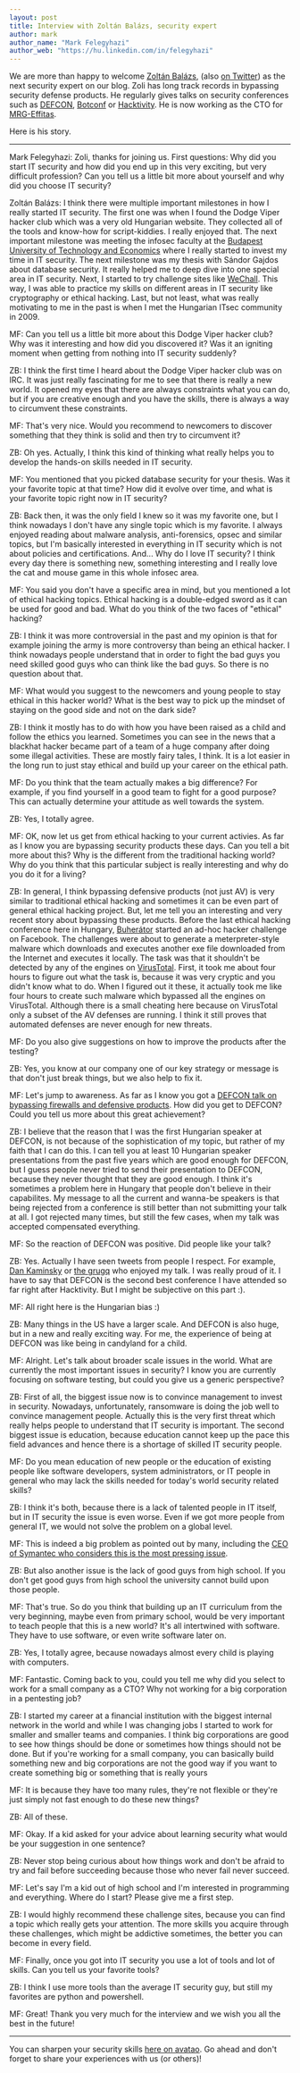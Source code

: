 ```yaml
---
layout: post
title: Interview with Zoltán Balázs, security expert
author: mark
author_name: "Mark Felegyhazi"
author_web: "https://hu.linkedin.com/in/felegyhazi"
---
```


We are more than happy to welcome [Zoltán Balázs](https://jumpespjump.blogspot.hu/), (also [on Twitter](https://twitter.com/zh4ck)) as the next security expert on our blog. Zoli has long track records in bypassing security defense products. He regularly gives talks on security conferences such as [DEFCON](https://www.youtube.com/watch?v=ssE_mwSEH9U), [Botconf](https://www.botconf.eu/2015/sandbox-detection-for-the-masses-leak-abuse-test/) or [Hacktivity](https://hacktivity.com/en/hacktivity-2016/presentations/the-real-risks-of-the-iot-security-nightmare-hacking-ip-cameras-through-the-cloud/). He is now working as the CTO for [MRG-Effitas](https://www.mrg-effitas.com/).

Here is his story.
<!--excerpt-->

----


<span class="post question">Mark Felegyhazi: Zoli, thanks for joining us. First questions: Why did you start IT security and how did you end up in this very exciting, but very difficult profession? Can you tell us a little bit more about yourself and why did you choose IT security?</span>

<span class="post answer">Zoltán Balázs: </span> I think there were multiple important milestones in how I really started IT security. The first one was when I found the Dodge Viper hacker club which was a very old Hungarian website. They collected all of the tools and know-how for script-kiddies. I really enjoyed that. The next important milestone was meeting the infosec faculty at the [Budapest University of Technology and Economics](https://www.bme.hu) where I really started to invest my time in IT security. The next milestone was my thesis with Sándor Gajdos about database security. It really helped me to deep dive into one special area in IT security. Next, I started to try challenge sites like [WeChall](https://www.wechall.net/). This way, I was able to practice my skills on different areas in IT security like cryptography or ethical hacking. Last, but not least, what was really motivating to me in the past is when I met the Hungarian ITsec community in 2009.

<span class="post question">MF: Can you tell us a little bit more about this Dodge Viper hacker club? Why was it interesting and how did you discovered it?  Was it an igniting moment when getting from nothing into IT security suddenly?</span>

<span class="post answer">ZB: </span> I think the first time I heard about the Dodge Viper hacker club was on IRC. It was just really fascinating for me to see that there is really a new world. It opened my eyes that there are always constraints what you can do, but if you are creative enough and you have the skills, there is always a way to circumvent these constraints. 

<span class="post question">MF: That's very nice. Would you recommend to newcomers to discover something that they think is solid and then try to circumvent it?</span>

<span class="post answer">ZB: </span> Oh yes. Actually, I think this kind of thinking what really helps you to develop the hands-on skills needed in IT security.

<span class="post question">MF: You mentioned that you picked database security for your thesis. Was it your favorite topic at that time? How did it evolve over time, and what is your favorite topic right now in IT security?</span>

<span class="post answer">ZB: </span> Back then, it was the only field I knew so it was my favorite one, but I think nowadays I don't have any single topic which is my favorite. I always enjoyed reading about malware analysis, anti-forensics, opsec and similar topics, but I'm basically interested in everything in IT security which is not about policies and certifications. And... Why do I love IT security? I think every day there is something new, something interesting and I really love the cat and mouse game in this whole infosec area. 

<span class="post question">MF: You said you don't have a specific area in mind, but you mentioned a lot of ethical hacking topics. Ethical hacking is a double-edged sword as it can be used for good and bad. What do you think of the two faces of "ethical" hacking? </span>

<span class="post answer">ZB: </span> I think it was more controversial in the past and my opinion is that for example joining the army is more controversy than being an ethical hacker. I think nowadays people understand that in order to fight the bad guys you need skilled good guys who can think like the bad guys. So there is no question about that. 

<span class="post question">MF: What would you suggest to the newcomers and young people to stay ethical in this hacker world? What is the best way to pick up the mindset of staying on the good side and not on the dark side?</span>

<span class="post answer">ZB: </span> I think it mostly has to do with how you have been raised as a child and follow the ethics you learned. Sometimes you can see in the news that a blackhat hacker became part of a team of a huge company after doing some illegal activities. These are mostly fairy tales, I think. It is a lot easier in the long run to just stay ethical and build up your career on the ethical path.

<span class="post question">MF: Do you think that the team actually makes a big difference? For example, if you find yourself in a good team to fight for a good purpose? This can actually determine your attitude as well towards the system. </span>

<span class="post answer">ZB: </span> Yes, I totally agree. 

<span class="post question">MF: OK, now let us get from ethical hacking to your current activies. As far as I know you are bypassing security products these days. Can you tell a bit more about this? Why is the different from the traditional hacking world? Why do you think that this particular subject is really interesting and why do you do it for a living? </span>

<span class="post answer">ZB: </span> In general, I think bypassing defensive products (not just AV) is very similar to traditional ethical hacking and sometimes it can be even part of general ethical hacking project. But, let me tell you an interesting and very recent story about bypassing these products. Before the last ethical hacking conference here in Hungary, [Buherátor](https://www.twitter.com/buherator) started an ad-hoc hacker challenge on Facebook. The challenges were about to generate a meterpreter-style malware which downloads and executes another exe file downloaded from the Internet and executes it locally. The task was that it shouldn't be detected by any of the engines on [VirusTotal](https://virustotal.com). First, it took me about four hours to figure out what the task is, because it was very cryptic and you didn't know what to do. When I figured out it these, it actually took me like four hours to create such malware which bypassed all the engines on VirusTotal. Although there is a small cheating here because on VirusTotal only a subset of the AV defenses are running. I think it still proves that automated defenses are never enough for new threats.  

<span class="post question">MF: Do you also give suggestions on how to improve the products after the testing? </span>

<span class="post answer">ZB: </span> Yes, you know at our company one of our key strategy or message is that don't just break things, but we also help to fix it. 

<span class="post question">MF: Let's jump to awareness. As far as I know you got a [DEFCON talk on bypassing firewalls and defensive products](https://www.youtube.com/watch?v=ssE_mwSEH9U). How did you get to DEFCON? Could you tell us more about this great achievement?</span>

<span class="post answer">ZB: </span> I believe that the reason that I was the first Hungarian speaker at DEFCON, is not because of the sophistication of my topic, but rather of my faith that I can do this. I can tell you at least 10 Hungarian speaker presentations from the past five years which are good enough for DEFCON, but I guess people never tried to send their presentation to DEFCON, because they never thought that they are good enough. I think it's sometimes a problem here in Hungary that people don't believe in their capabilites. My message to all the current and wanna-be speakers is that being rejected from a conference is still better than not submitting your talk at all. I got rejected many times, but still the few cases, when my talk was accepted compensated everything. 

<span class="post question">MF: So the reaction of DEFCON was positive. Did people like your talk?</span>

<span class="post answer">ZB: </span> Yes. Actually I have seen tweets from people I respect. For example, [Dan Kaminsky](https://dankaminsky.com/) or [the grugq](https://twitter.com/thegrugq) who enjoyed my talk. I was really proud of it. I have to say that DEFCON is the second best conference I have attended so far right after Hacktivity. But I might be subjective on this part :).

<span class="post question">MF: All right here is the Hungarian bias :)</span>

<span class="post answer">ZB: </span> Many things in the US have a larger scale. And DEFCON is also huge, but in a new and really exciting way. For me, the experience of being at DEFCON was like being in candyland for a child. 

<span class="post question">MF: Alright. Let's talk about broader scale issues in the world. What are currently the most important issues in security? I know you are currently focusing on software testing, but could you give us a generic perspective?</span>

<span class="post answer">ZB: </span> First of all, the biggest issue now is to convince management to invest in security. Nowadays, unfortunately, ransomware is doing the job well to convince management people. Actually this is the very first threat which really helps people to understand that IT security is important. The second biggest issue is education, because education cannot keep up the pace this field advances and hence there is a shortage of skilled IT security people. 

<span class="post question">MF: Do you mean education of new people or the education of existing people like software developers, system administrators, or IT people in general who may lack the skills needed for today's world security related skills?</span>

<span class="post answer">ZB: </span> I think it's both, because there is a lack of talented people in IT itself, but in IT security the issue is even worse. Even if we got more people from general IT, we would not solve the problem on a global level. 

<span class="post question">MF: This is indeed a big problem as pointed out by many, including the [CEO of Symantec who considers this is the most pressing issue](http://www.forbes.com/sites/stevemorgan/2016/01/02/one-million-cybersecurity-job-openings-in-2016/#4302523c7d27). </span>

<span class="post answer">ZB: </span> But also another issue is the lack of good guys from high school. If you don't get good guys from high school the university cannot build upon those people. 

<span class="post question">MF: That's true. So do you think that building up an IT curriculum from the very beginning, maybe even from primary school, would be very important to teach people that this is a new world? It's all intertwined with software. They have to use software, or even write software later on.</span>

<span class="post answer">ZB: </span> Yes, I totally agree, because nowadays almost every child is playing with computers. 

<span class="post question">MF: Fantastic. Coming back to you, could you tell me why did you select to work for a small company as a CTO? Why not working for a big corporation in a pentesting job?</span>

<span class="post answer">ZB: </span> I started my career at a financial institution with the biggest internal network in the world and while I was changing jobs I started to work for smaller and smaller teams and companies. I think big corporations are good to see how things should be done or sometimes how things should not be done. But if you're working for a small company, you can basically build something new and big corporations are not the good way if you want to create something big or something that is really yours

<span class="post question">MF: It is because they have too many rules, they're not flexible or they're just simply not fast enough to do these new things?</span>

<span class="post answer">ZB: </span> All of these.

<span class="post question">MF: Okay. If a kid asked for your advice about learning security what would be your suggestion in one sentence?</span>

<span class="post answer">ZB: </span> Never stop being curious about how things work and don't be afraid to try and fail before succeeding because those who never fail never succeed. 

<span class="post question">MF: Let's say I'm a kid out of high school and I'm interested in programming and everything. Where do I start? Please give me a first step. </span>

<span class="post answer">ZB: </span> I would highly recommend these challenge sites, because you can find a topic which really gets your attention. The more skills you acquire through these challenges, which might be addictive sometimes, the better you can become in every field. 

<span class="post question">MF: Finally, once you got into IT security you use a lot of tools and lot of skills. Can you tell us your favorite tools? </span>

<span class="post answer">ZB: </span> I think I use more tools than the average IT security guy, but still my favorites are python and powershell. 

<span class="post question">MF: Great! Thank you very much for the interview and we wish you all the best in the future!</span>

----

You can sharpen your security skills [here on avatao](https://platform.avatao.com/paths/ee29eaed-cd00-4a4d-b4bd-4e3cd83d714b). Go ahead and don't forget to share your experiences with us (or others)!

